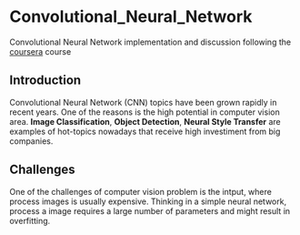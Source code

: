 # Convolutional_Neural_Network

Convolutional Neural Network implementation and discussion following the [coursera](https://www.coursera.org/learn/convolutional-neural-networks?specialization=deep-learning) course

## Introduction

Convolutional Neural Network (CNN) topics have been grown rapidly in recent years. One of the reasons is the high potential in computer vision area. **Image Classification**, **Object Detection**, **Neural Style Transfer** are examples of hot-topics nowadays that receive high investiment from big companies.

## Challenges

One of the challenges of computer vision problem is the intput, where process images is usually expensive. Thinking in a simple neural network, process a image requires a large number of parameters and might result in overfitting.
